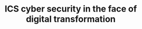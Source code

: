 ---
title: ICS cyber security in the face of digital transformation
permalink: "/expo/presentations/dr-kevin-jones/"
layout: expotalk
speaker:
- name: Dr Kevin Jones
  role: Head of Cyber Security Architecture, Innovation and Scouting
  work: Airbus Group
  image: dr-kevin-jones
id: expotalk
published: false
---
